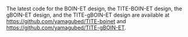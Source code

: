 The latest code for the BOIN-ET design, the TITE-BOIN-ET design, the gBOIN-ET design, and the TITE-gBOIN-ET design are available at https://github.com/yamagubed/TITE-boinet and https://github.com/yamagubed/TITE-gBOIN-ET.

